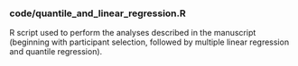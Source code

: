 ### code/quantile_and_linear_regression.R
R script used to perform the analyses described in the manuscript (beginning with participant selection, followed by multiple linear regression and quantile regression).
